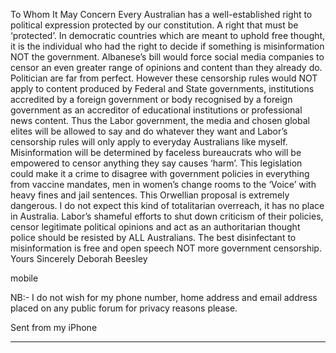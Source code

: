 To Whom It May Concern
Every Australian has a well-established right to political expression protected by our constitution. A right that
must be ‘protected’.
In democratic countries which are meant to uphold free thought, it is the individual who had the right to decide if
something is misinformation NOT the government.
Albanese’s bill would force social media companies to censor an even greater range of opinions and content than
they already do. Politician are far from perfect. However these censorship rules would NOT apply to content
produced by Federal and State governments, institutions accredited by a foreign government or body recognised by
a foreign government as an accreditor of educational institutions or professional news content.
Thus the Labor government, the media and chosen global elites will be allowed to say and do whatever they want
and Labor’s censorship rules will only apply to everyday Australians like myself.
Misinformation will be determined by faceless bureaucrats who will be empowered to censor anything they say
causes ‘harm’. This legislation could make it a crime to disagree with government policies in everything from
vaccine mandates, men in women’s change rooms to the ‘Voice’ with heavy fines and jail sentences. This Orwellian
proposal is extremely dangerous.
I do not expect this kind of totalitarian overreach, it has no place in Australia. Labor’s shameful efforts to shut
down criticism of their policies, censor legitimate political opinions and act as an authoritarian thought police should
be resisted by ALL Australians.
The best disinfectant to misinformation is free and open speech NOT more government censorship.
Yours Sincerely
Deborah Beesley

mobile

NB:- I do not wish for my phone number, home address and email address placed on any public forum for privacy
reasons please.

Sent from my iPhone


-----

